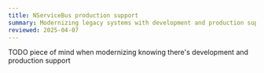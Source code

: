 ```yaml
---
title: NServiceBus production support
summary: Modernizing legacy systems with development and production support
reviewed: 2025-04-07
---
```


TODO piece of mind when modernizing knowing there's development and production support